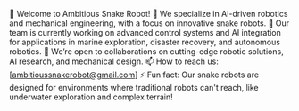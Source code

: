 👋 Welcome to Ambitious Snake Robot!
👀 We specialize in AI-driven robotics and mechanical engineering, with a focus on innovative snake robots.
🌱 Our team is currently working on advanced control systems and AI integration for applications in marine exploration, disaster recovery, and autonomous robotics.
💼 We’re open to collaborations on cutting-edge robotic solutions, AI research, and mechanical design.
📫 How to reach us: [ambitioussnakerobot@gmail.com]
⚡ Fun fact: Our snake robots are designed for environments where traditional robots can't reach, like underwater exploration and complex terrain!
